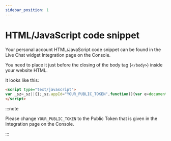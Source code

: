 ```yaml
---
sidebar_position: 1
---
```


# HTML/JavaScript code snippet

Your personal account HTML/JavaScript code snippet can be found in the Live Chat widget Integration page on the Console.

You need to place it just before the closing of the body tag (`</body>`) inside your website HTML.

It looks like this:

```html
<script type="text/javascript">
var _sz=_sz||{};_sz.appId="YOUR_PUBLIC_TOKEN",function(){var e=document.createElement("script");e.src="https://cdn.signalzen.com/signalzen.js",e.setAttribute("async","true"),document.documentElement.firstChild.appendChild(e);var t=setInterval(function(){"undefined"!=typeof SignalZen&&(clearInterval(t),new SignalZen(_sz).load())},10)}();
</script>
```

:::note

Please change `YOUR_PUBLIC_TOKEN` to the Public Token that is given in the Integration page on the Console.

:::
